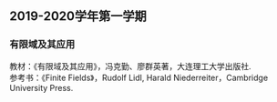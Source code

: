 ## 2019-2020学年第一学期
### 有限域及其应用
教材：《有限域及其应用》，冯克勤、廖群英著，大连理工大学出版社.\
参考书：《Finite Fields》，Rudolf Lidl, Harald Niederreiter，Cambridge University Press.
